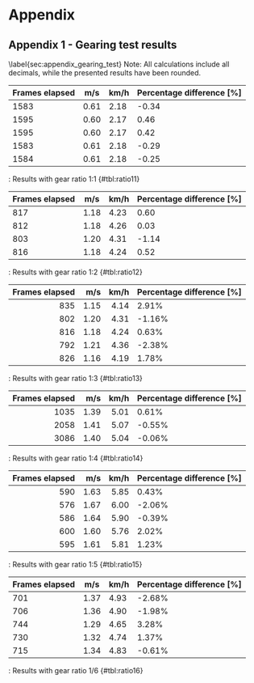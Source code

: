 # Appendix

## Appendix 1 - Gearing test results
\label{sec:appendix_gearing_test}
Note: All calculations include all decimals, while the presented results have been rounded.

| Frames elapsed | m/s  | km/h | Percentage difference [%] |
|----------------|------|------|---------------------------|
| 1583           | 0.61 | 2.18 |                     -0.34 |
| 1595           | 0.60 | 2.17 |                      0.46 |
| 1595           | 0.60 | 2.17 |                      0.42 |
| 1583           | 0.61 | 2.18 |                     -0.29 |
| 1584           | 0.61 | 2.18 |                     -0.25 |
: Results with gear ratio 1:1 {#tbl:ratio11}

| Frames elapsed | m/s  | km/h | Percentage difference [%] |
|----------------|------|------|---------------------------|
| 817           | 1.18 | 4.23 |                      0.60 |
| 812           | 1.18 | 4.26 |                      0.03 |
| 803           | 1.20 | 4.31 |                     -1.14 |
| 816           | 1.18 | 4.24 |                      0.52 |
: Results with gear ratio 1:2 {#tbl:ratio12}

|  Frames elapsed | m/s | km/h | Percentage difference [%] |
|  ------: | ------: | ------: | ------ |
|  835 | 1.15 | 4.14 | 2.91% |
|  802 | 1.20 | 4.31 | -1.16% |
|  816 | 1.18 | 4.24 | 0.63% |
|  792 | 1.21 | 4.36 | -2.38% |
|  826 | 1.16 | 4.19 | 1.78% |
: Results with gear ratio 1:3 {#tbl:ratio13}

|  Frames elapsed | m/s | km/h | Percentage difference [%] |
|  ------: | ------: | ------: | ------ |
|  1035 | 1.39 | 5.01 | 0.61% |
|  2058 | 1.41 | 5.07 | -0.55% |
|  3086 | 1.40 | 5.04 | -0.06% |
: Results with gear ratio 1:4 {#tbl:ratio14}

|  Frames elapsed | m/s | km/h | Percentage difference [%] |
|  ------: | ------: | ------: | ------ |
|  590 | 1.63 | 5.85 | 0.43% |
|  576 | 1.67 | 6.00 | -2.06% |
|  586 | 1.64 | 5.90 | -0.39% |
|  600 | 1.60 | 5.76 | 2.02% |
|  595 | 1.61 | 5.81 | 1.23% |
: Results with gear ratio 1:5 {#tbl:ratio15}

|  Frames elapsed | m/s | km/h | Percentage difference [%] |
|  ------ | ------ | ------ | ------ |
|  701 | 1.37 | 4.93 | -2.68% |
|  706 | 1.36 | 4.90 | -1.98% |
|  744 | 1.29 | 4.65 | 3.28% |
|  730 | 1.32 | 4.74 | 1.37% |
|  715 | 1.34 | 4.83 | -0.61% |
: Results with gear ratio 1/6 {#tbl:ratio16}

